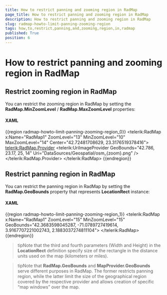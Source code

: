 ```yaml
---
title: How to restrict panning and zooming region in RadMap
page_title: How to restrict panning and zooming region in RadMap
description: How to restrict panning and zooming region in RadMap
slug: radmap-howto-limit-panning-zooming-region
tags: how,to,restrict,panning,and,zooming,region,in,radmap
published: True
position: 6
---
```


# How to restrict panning and zooming region in RadMap



## Restrict zooming region in RadMap

You can restrict the zooming region in RadMap by setting the __RadMap.MinZoomLevel__ / __RadMap.MaxZoomLevel__ properties:

#### __XAML__

{{region radmap-howto-limit-panning-zooming-region_0}}
	<telerik:RadMap x:Name="RadMap1" 
	                ZoomLevel="13" 
	                MinZoomLevel="10" 
	                MaxZoomLevel="14" 
	                Center="42.72481708629, 23.3176519378416">
	    <telerik:RadMap.Provider>
	        <telerik:UriImageProvider GeoBounds="42.786, 23.17, 25, 14" Uri="DataSources/Geospatial/osm_{zoom}.png" />
	    </telerik:RadMap.Provider>
	</telerik:RadMap>
	{{endregion}}



## Restrict panning region in RadMap

You can restrict the panning region in RadMap by setting the __RadMap.GeoBounds__ property that represents __LocationRect__ instance:

#### __XAML__

{{region radmap-howto-limit-panning-zooming-region_1}}
	<telerik:RadMap x:Name="RadMap1" 
	                ZoomLevel="15"
	                MinZoomLevel="15"
	                GeoBounds="42.3683598045287, -71.0789727419614, 3.9167707221002743, 2.1883037274811104">
	</telerik:RadMap>
	{{endregion}}



>tipNote that the third and fourth parameters (Width and Height) in the __LocationRect__ definition specify size of the rectangle in the distance units used on the map (kilometers or miles).

>tipNote that __RadMap.GeoBounds__ and __MapProvider.GeoBounds__ serve different purposes in RadMap. The former restricts panning region, while the latter limit the size of the geographical region covered by the respective provider and allows creation of specific “map windows” over the map.


